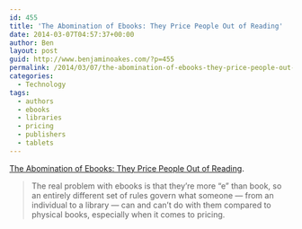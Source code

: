 ```yaml
---
id: 455
title: 'The Abomination of Ebooks: They Price People Out of Reading'
date: 2014-03-07T04:57:37+00:00
author: Ben
layout: post
guid: http://www.benjaminoakes.com/?p=455
permalink: /2014/03/07/the-abomination-of-ebooks-they-price-people-out-of-reading/
categories:
  - Technology
tags:
  - authors
  - ebooks
  - libraries
  - pricing
  - publishers
  - tablets
---
```

<a href="http://www.wired.com/opinion/2013/10/how-ebook-pricing-hurts-us-in-more-ways-than-you-think/" target="_blank">The Abomination of Ebooks: They Price People Out of Reading</a>.

> The real problem with ebooks is that they’re more “e” than book, so an entirely different set of rules govern what someone — from an individual to a library — can and can’t do with them compared to physical books, especially when it comes to pricing.